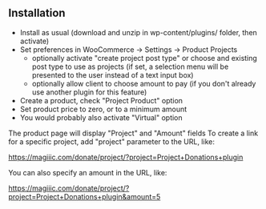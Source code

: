 ## Installation

* Install as usual (download and unzip in wp-content/plugins/ folder, then activate)
* Set preferences in WooCommerce -> Settings -> Product Projects
  - optionally activate "create project post type" or choose and existing post type to use as projects (if set, a selection menu will be presented to the user instead of a text input box)
  - optionally allow client to choose amount to pay (if you don't already use another plugin for this feature)
* Create a product, check "Project Product" option
* Set product price to zero, or to a minimum amount
* You would probably also activate "Virtual" option

The product page will display "Project" and "Amount" fields
To create a link for a specific project, add "project" parameter to the URL, like:

https://magiiic.com/donate/project/?project=Project+Donations+plugin

You can also specify an amount in the URL, like:

https://magiiic.com/donate/project/?project=Project+Donations+plugin&amount=5

